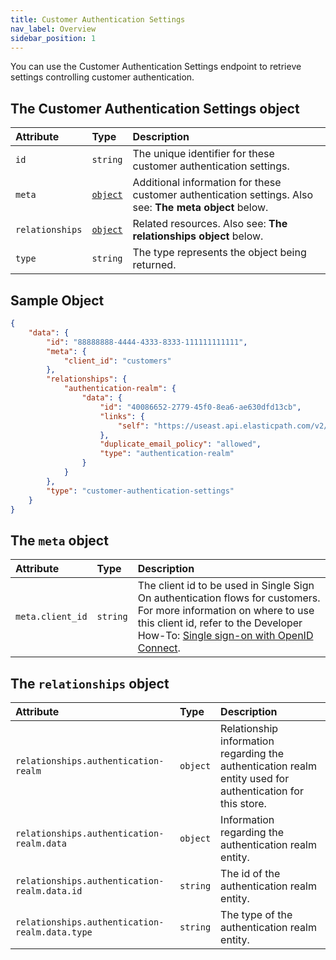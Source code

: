 ```yaml
---
title: Customer Authentication Settings
nav_label: Overview
sidebar_position: 1
---
```


You can use the Customer Authentication Settings endpoint to retrieve settings controlling customer authentication.

## The Customer Authentication Settings object

| Attribute | Type | Description |
| :--- | :--- | :--- |
| `id` | `string` | The unique identifier for these customer authentication settings. |
| `meta` | [`object`](#the-meta-object) | Additional information for these customer authentication settings. Also see: **The meta object** below. |
| `relationships` | [`object`](#the-relationships-object) | Related resources. Also see: **The relationships object** below. |
| `type` | `string` | The type represents the object being returned. |

## Sample Object

```json
{
    "data": {
        "id": "88888888-4444-4333-8333-111111111111",
        "meta": {
            "client_id": "customers"
        },
        "relationships": {
            "authentication-realm": {
                "data": {
                    "id": "40086652-2779-45f0-8ea6-ae630dfd13cb",
                    "links": {
                        "self": "https://useast.api.elasticpath.com/v2/authentication-realms/40086652-2779-45f0-8ea6-ae630dfd13cb"
                    },
                    "duplicate_email_policy": "allowed",
                    "type": "authentication-realm"
                }
            }
        },
        "type": "customer-authentication-settings"
    }
}
```

## The `meta` object

| Attribute | Type | Description |
| :--- | :--- | :--- |
| `meta.client_id` | `string` | The client id to be used in Single Sign On authentication flows for customers. For more information on where to use this client id, refer to the Developer How-To: [Single sign-on with OpenID Connect](/docs/authentication/single-sign-on/get-single-sign-on-customer-token). |

## The `relationships` object

| Attribute | Type | Description |
| :--- | :--- | :--- |
| `relationships.authentication-realm` | `object` | Relationship information regarding the authentication realm entity used for authentication for this store. |
| `relationships.authentication-realm.data` | `object` | Information regarding the authentication realm entity. |
| `relationships.authentication-realm.data.id` | `string` | The id of the authentication realm entity. |
| `relationships.authentication-realm.data.type` | `string` | The type of the authentication realm entity. |
